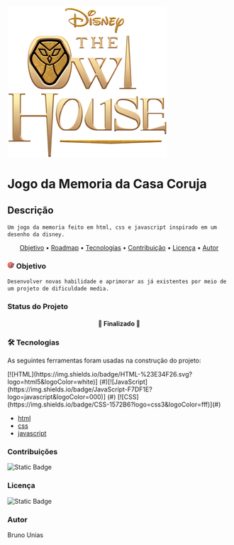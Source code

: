 ![alt text](assests/image/The_Owl_House_Logo.webp)

# Jogo da Memoria da Casa Coruja

## Descrição

    Um jogo da memoria feito em html, css e javascript inspirado em um desenho da disney.

<p align="center">
 <a href="#objetivo">Objetivo</a> •
 <a href="#roadmap">Roadmap</a> • 
 <a href="#tecnologias">Tecnologias</a> • 
 <a href="#contribuicao">Contribuição</a> • 
 <a href="#licenc-a">Licença</a> • 
 <a href="#autor">Autor</a>
</p>

### ![alt text](assests/image/icons8-alvo-16.png) Objetivo

    Desenvolver novas habilidade e aprimorar as já existentes por meio de um projeto de dificuldade media.

### Status do Projeto

<h4 align="center"> 
     🚀 Finalizado 🚀
</h4>

### 🛠 Tecnologias

As seguintes ferramentas foram usadas na construção do projeto:

<p>
[![HTML](https://img.shields.io/badge/HTML-%23E34F26.svg?logo=html5&logoColor=white)] (#)[![JavaScript](https://img.shields.io/badge/JavaScript-F7DF1E?logo=javascript&logoColor=000)] (#)  [![CSS](https://img.shields.io/badge/CSS-1572B6?logo=css3&logoColor=fff)](#)

</p>

- [html](https://www.w3.org/html/)
- [css](https://www.w3.org/Style/CSS/Overview.en.html)
- [javascript](https://www.javascript.com/)

### Contribuições

![Static Badge](https://img.shields.io/badge/forks-0-green)

### Licença

![Static Badge](https://img.shields.io/badge/license-MIT-blue) 

### Autor
Bruno Unias